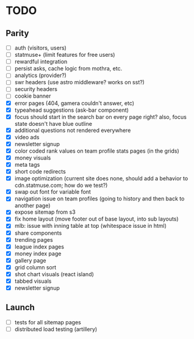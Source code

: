 # TODO

## Parity

- [ ] auth (visitors, users)
- [ ] statmuse+ (limit features for free users)
- [ ] rewardful integration
- [ ] persist asks, cache logic from mothra, etc.
- [ ] analytics (provider?)
- [ ] swr headers (use astro middleware? works on sst?)
- [ ] security headers
- [ ] cookie banner
- [x] error pages (404, gamera couldn't answer, etc)
- [x] typeahead suggestions (ask-bar component)
- [x] focus should start in the search bar on every page right? also, focus state doesn't have blue outline
- [x] additional questions not rendered everywhere
- [x] video ads
- [x] newsletter signup
- [x] color coded rank values on team profile stats pages (in the grids)
- [x] money visuals
- [x] meta tags
- [x] short code redirects
- [x] image optimization (current site does none, should add a behavior to cdn.statmuse.com; how do we test?)
- [x] swap out font for variable font
- [x] navigation issue on team profiles (going to history and then back to another page)
- [x] expose sitemap from s3
- [x] fix home layout (move footer out of base layout, into sub layouts)
- [x] mlb: issue with inning table at top (whitespace issue in html)
- [x] share components
- [x] trending pages
- [x] league index pages
- [x] money index page
- [x] gallery page
- [x] grid column sort
- [x] shot chart visuals (react island)
- [x] tabbed visuals
- [x] newsletter signup

## Launch

- [ ] tests for all sitemap pages
- [ ] distributed load testing (artillery)
